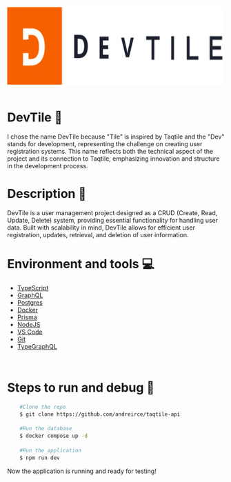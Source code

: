 <img src="public/images/D.png" width="800" height="180">
<br>
<br>

# DevTile 📙

I chose the name DevTile because "Tile" is inspired by Taqtile and the "Dev" stands for development, representing the challenge on creating user registration systems. This name reflects both the technical aspect of the project and its connection to Taqtile, emphasizing innovation and structure in the development process.
<br>

# Description 📝

DevTile is a user management project designed as a CRUD (Create, Read, Update, Delete) system, providing essential functionality for handling user data. Built with scalability in mind, DevTile allows for efficient user registration, updates, retrieval, and deletion of user information.
<br>


# Environment and tools 💻

- [TypeScript](https://www.typescriptlang.org/)
- [GraphQL](https://graphql.org/graphql-js/)
- [Postgres](https://www.postgresql.org/)
- [Docker](https://www.docker.com/)
- [Prisma](https://www.prisma.io/)
- [NodeJS](https://nodejs.org/en)
- [VS Code](https://code.visualstudio.com/)
- [Git](https://git-scm.com/)
- [TypeGraphQL](https://typegraphql.com/)
<br>




# Steps to run and debug 🔧

```bash
    #Clone the repo
    $ git clone https://github.com/andreirce/taqtile-api

    #Run the database
    $ docker compose up -d

    #Run the application
    $ npm run dev
```

Now the application is running and ready for testing!

